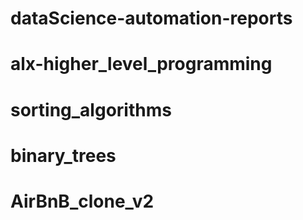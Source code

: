 # dataScience-automation-reports
# alx-higher_level_programming
# sorting_algorithms
# binary_trees
# AirBnB_clone_v2
